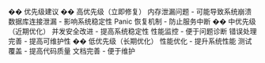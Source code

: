 �� 优先级建议
�� 高优先级（立即修复）
内存泄漏问题 - 可能导致系统崩溃
数据库连接泄漏 - 影响系统稳定性
Panic 恢复机制 - 防止服务中断
�� 中优先级（近期优化）
并发安全改进 - 提高系统稳定性
性能监控 - 便于问题诊断
错误处理完善 - 提高可维护性
�� 低优先级（长期优化）
性能优化 - 提升系统性能
测试覆盖 - 提高代码质量
文档完善 - 便于维护
